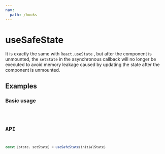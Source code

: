 ```yaml
---
nav:
  path: /hooks
---
```

# useSafeState

It is exactly the same with `React.useState` , but after the component is unmounted, the `setState` in the asynchronous callback will no longer be executed to avoid memory leakage caused by updating the state after the component is unmounted.

## Examples

### Basic usage

<code src="./demo/demo1.tsx" />

## API

```typescript
const [state, setState] = useSafeState(initialState)
```

